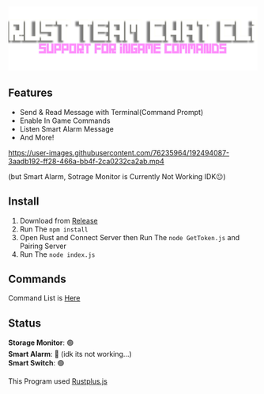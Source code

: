 <p align="center">
<img src="./src/github/1.png" width="800"></a>
</p>

## Features
- Send & Read Message with Terminal(Command Prompt)
- Enable In Game Commands
- Listen Smart Alarm Message
- And More!  

https://user-images.githubusercontent.com/76235964/192494087-3aadb192-ff28-466a-bb4f-2ca0232ca2ab.mp4   

(but Smart Alarm, Sotrage Monitor is Currently Not Working IDK😐)

## Install
1. Download from [Release](https://github.com/AsutoraGG/Rust-TeamChat-CLI/releases/tag/Latest)
2. Run The ```npm install```
3. Open Rust and Connect Server then Run The ```node GetToken.js``` and Pairing Server
4. Run The ``node index.js`` 

## Commands
Command List is [Here](https://github.com/AsutoraGG/Rust-TeamChat-CLI/blob/main/src/github/command.md)

## Status
**Storage Monitor**: 🟢  
**Smart Alarm**:     🔴  (idk its not working...)  
**Smart Switch**:    🟢  

This Program used [Rustplus.js](https://github.com/liamcottle/rustplus.js)
